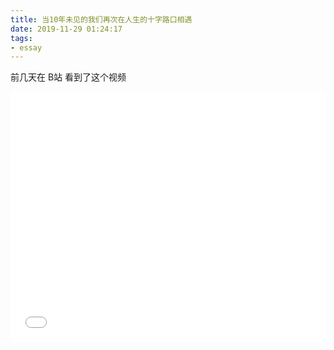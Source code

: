 ```yaml
---
title: 当10年未见的我们再次在人生的十字路口相遇
date: 2019-11-29 01:24:17
tags:
- essay
---
```


前几天在 B站 看到了这个视频

<iframe width="100%" height="400" src="//player.bilibili.com/player.html?aid=76640349&cid=131089096&page=1" scrolling="no" border="0" frameborder="no" framespacing="0" allowfullscreen="true"> </iframe>

